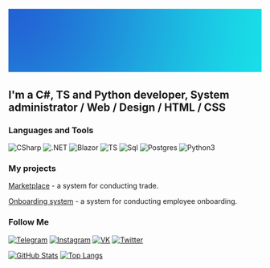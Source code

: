 [![Header](https://github.com/1TheNikita/1thenikita/blob/master/assets/header.png)](https://instagram.com/nlk801)

## I'm a C#, TS and Python developer, System administrator / Web / Design / HTML / CSS

### Languages and Tools
![CSharp](https://img.shields.io/badge/С%23-1766AB?style=for-the-badge&logo=c)
![.NET](https://img.shields.io/badge/-.NET9-1766AB?style=for-the-badge&logo=.net&logoColor=E5D3FF)
![Blazor](https://img.shields.io/badge/-Blazor-1766AB?style=for-the-badge&logo=.net&logoColor=E5D3FF)
![TS](https://img.shields.io/badge/-TypeScript-1766AB?style=for-the-badge&logo=typescript&logoColor=E5D3FF)
![Sql](https://img.shields.io/badge/-SQL-1766AB?style=for-the-badge&logo=mysql&logoColor=E5D3FF)
![Postgres](https://img.shields.io/badge/-Postgres-1766AB?style=for-the-badge&logo=postgresql&logoColor=E5D3FF)
![Python3](https://img.shields.io/badge/-Python-1766AB?style=for-the-badge&logo=python&logoColor=E5D3FF)

### My projects
[Marketplace](https://github.com/Kaboom-Corporation/Marketplace) - a system for conducting trade.

[Onboarding system](https://github.com/TODO-RenameTeam/OnboardingBot) - a system for conducting employee onboarding.

### Follow Me
[![Telegram](https://img.shields.io/badge/-Telegram-1766AB?style=for-the-badge&logo=Telegram&logoColor=1C9DEB)](https://nlk81.t.me)
[![Instagram](https://img.shields.io/badge/-Instagram-1766AB?style=for-the-badge&logo=instagram&logoColor=B4068E)](https://www.instagram.com/nlk801)
[![VK](https://img.shields.io/badge/-VK-1766AB?style=for-the-badge&logo=Vk&logoColor=4F7DB3)](https://vk.com/nlk81)
[![Twitter](https://img.shields.io/badge/-Twitter-1766AB?style=for-the-badge&logo=Twitter&logoColor=1C9DEB)](https://twitter.com/nlk81)

[![GitHub Stats](https://github-readme-stats.vercel.app/api?username=1thenikita&count_private=true&show_icons=true&bg_color=1766AB&title_color=E54E5D&icon_color=E54E5D)](https://github.com/anuraghazra/github-readme-stats)
[![Top Langs](https://github-readme-stats.vercel.app/api/top-langs/?username=1thenikita&layout=compact&count_private=true&show_icons=true&bg_color=1766AB&title_color=E54E5D&icon_color=E54E5D)](https://github.com/anuraghazra/github-readme-stats)
